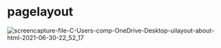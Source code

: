 # pagelayout
![screencapture-file-C-Users-comp-OneDrive-Desktop-uilayout-about-html-2021-06-30-22_52_17](https://user-images.githubusercontent.com/62559926/124005887-3c7e6d00-d9f7-11eb-83e5-c671e42f2a8d.png)
